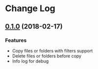 # Change Log

## [0.1.0](https://github.com/CTWorld/ycopy/tree/0.1.0) (2018-02-17)

### Features

* Copy files or folders with filters support
* Delete files or folders before copy
* Info log for debug